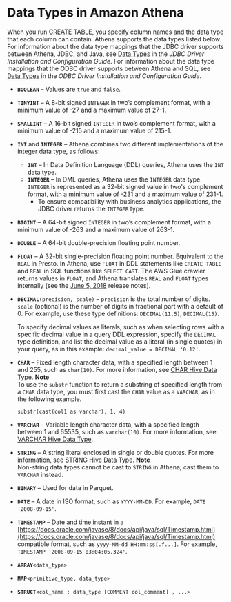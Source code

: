 # Data Types in Amazon Athena<a name="data-types"></a>

When you run [CREATE TABLE](create-table.md), you specify column names and the data type that each column can contain\. Athena supports the data types listed below\. For information about the data type mappings that the JDBC driver supports between Athena, JDBC, and Java, see [Data Types](https://s3.amazonaws.com/athena-downloads/drivers/JDBC/SimbaAthenaJDBC_2.0.5/docs/Simba+Athena+JDBC+Driver+Install+and+Configuration+Guide.pdf#page=37) in the *JDBC Driver Installation and Configuration Guide*\. For information about the data type mappings that the ODBC driver supports between Athena and SQL, see [Data Types](https://s3.amazonaws.com/athena-downloads/drivers/ODBC/SimbaAthenaODBC_1.0.5/Simba+Athena+ODBC+Install+and+Configuration+Guide.pdf#page=50) in the *ODBC Driver Installation and Configuration Guide*\.
+ **`BOOLEAN`** – Values are `true` and `false`\.
+ **`TINYINT`** – A 8\-bit signed `INTEGER` in two’s complement format, with a minimum value of \-27 and a maximum value of 27\-1\.
+ **`SMALLINT`** – A 16\-bit signed `INTEGER` in two’s complement format, with a minimum value of \-215 and a maximum value of 215\-1\.
+ **`INT`** and **`INTEGER`** – Athena combines two different implementations of the integer data type, as follows:
  + **`INT`** – In Data Definition Language \(DDL\) queries, Athena uses the `INT` data type\.
  + **`INTEGER`** – In DML queries, Athena uses the `INTEGER` data type\. `INTEGER` is represented as a 32\-bit signed value in two's complement format, with a minimum value of \-231 and a maximum value of 231\-1\. 
    + To ensure compatibility with business analytics applications, the JDBC driver returns the `INTEGER` type\.
+ **`BIGINT`** – A 64\-bit signed `INTEGER` in two’s complement format, with a minimum value of \-263 and a maximum value of 263\-1\.
+ **`DOUBLE`** – A 64\-bit double\-precision floating point number\.
+ **`FLOAT`** – A 32\-bit single\-precision floating point number\. Equivalent to the `REAL` in Presto\. In Athena, use `FLOAT` in DDL statements like `CREATE TABLE` and `REAL` in SQL functions like `SELECT CAST`\. The AWS Glue crawler returns values in `FLOAT`, and Athena translates `REAL` and `FLOAT` types internally \(see the [June 5, 2018](release-note-2018-06-05.md) release notes\)\.
+ **`DECIMAL`**`(precision, scale)` – `precision` is the total number of digits\. `scale` \(optional\) is the number of digits in fractional part with a default of 0\. For example, use these type definitions: `DECIMAL(11,5)`, `DECIMAL(15)`\.

  To specify decimal values as literals, such as when selecting rows with a specific decimal value in a query DDL expression, specify the `DECIMAL` type definition, and list the decimal value as a literal \(in single quotes\) in your query, as in this example: `decimal_value = DECIMAL '0.12'`\. 
+ **`CHAR`** – Fixed length character data, with a specified length between 1 and 255, such as `char(10)`\. For more information, see [CHAR Hive Data Type](https://cwiki.apache.org/confluence/display/Hive/LanguageManual+Types#LanguageManualTypes-char)\.
**Note**  
To use the `substr` function to return a substring of specified length from a `CHAR` data type, you must first cast the `CHAR` value as a `VARCHAR`, as in the following example\.  

  ```
  substr(cast(col1 as varchar), 1, 4)
  ```
+ **`VARCHAR`** – Variable length character data, with a specified length between 1 and 65535, such as `varchar(10)`\. For more information, see [VARCHAR Hive Data Type](https://cwiki.apache.org/confluence/display/Hive/LanguageManual+Types#LanguageManualTypes-varchar)\. 
+ **`STRING`** – A string literal enclosed in single or double quotes\. For more information, see [STRING Hive Data Type](https://cwiki.apache.org/confluence/display/Hive/LanguageManual+Types#LanguageManualTypes-StringsstringStrings)\.
**Note**  
Non\-string data types cannot be cast to `STRING` in Athena; cast them to `VARCHAR` instead\.
+ **`BINARY`** – Used for data in Parquet\.
+ **`DATE`** – A date in ISO format, such as `YYYY-MM-DD`\. For example, `DATE '2008-09-15'`\.
+ **`TIMESTAMP`** – Date and time instant in a [https://docs.oracle.com/javase/8/docs/api/java/sql/Timestamp.html](https://docs.oracle.com/javase/8/docs/api/java/sql/Timestamp.html) compatible format, such as `yyyy-MM-dd HH:mm:ss[.f...]`\. For example, `TIMESTAMP '2008-09-15 03:04:05.324'`\.
+ **`ARRAY`**`<data_type>`
+ **`MAP`**`<primitive_type, data_type>`
+ **`STRUCT`**`<col_name : data_type [COMMENT col_comment] , ...>`